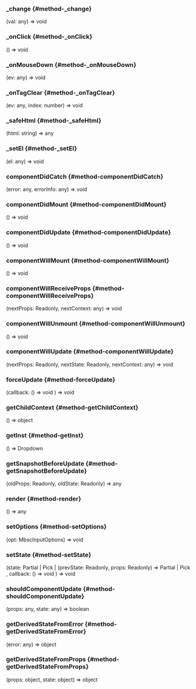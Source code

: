 ### _change {#method-_change}

(val: any) => void



### _onClick {#method-_onClick}

() => void



### _onMouseDown {#method-_onMouseDown}

(ev: any) => void



### _onTagClear {#method-_onTagClear}

(ev: any, index: number) => void



### _safeHtml {#method-_safeHtml}

(html: string) => any



### _setEl {#method-_setEl}

(el: any) => void



### componentDidCatch {#method-componentDidCatch}

(error: any, errorInfo: any) => void



### componentDidMount {#method-componentDidMount}

() => void



### componentDidUpdate {#method-componentDidUpdate}

() => void



### componentWillMount {#method-componentWillMount}

() => void



### componentWillReceiveProps {#method-componentWillReceiveProps}

(nextProps: Readonly, nextContext: any) => void



### componentWillUnmount {#method-componentWillUnmount}

() => void



### componentWillUpdate {#method-componentWillUpdate}

(nextProps: Readonly, nextState: Readonly, nextContext: any) => void



### forceUpdate {#method-forceUpdate}

(callback: () => void
) => void



### getChildContext {#method-getChildContext}

() => object



### getInst {#method-getInst}

() => Dropdown



### getSnapshotBeforeUpdate {#method-getSnapshotBeforeUpdate}

(oldProps: Readonly, oldState: Readonly) => any



### render {#method-render}

() => any



### setOptions {#method-setOptions}

(opt: MbscInputOptions) => void



### setState {#method-setState}

(state: Partial &#124; Pick &#124; (prevState: Readonly, props: Readonly) => Partial &#124; Pick
, callback: () => void
) => void



### shouldComponentUpdate {#method-shouldComponentUpdate}

(props: any, state: any) => boolean



### getDerivedStateFromError {#method-getDerivedStateFromError}

(error: any) => object



### getDerivedStateFromProps {#method-getDerivedStateFromProps}

(props: object, state: object) => object


